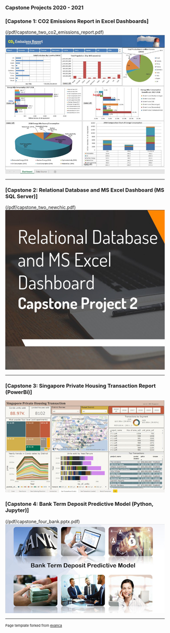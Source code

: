 ### Capstone Projects 2020 - 2021 

<h3>[Capstone 1: CO2 Emissions Report in Excel Dashboards]</h3>(/pdf/capstone_two_co2_emissions_report.pdf)
<img src="images/capstone_one_edited.jpg?raw=true"/>

---
<h3>[Capstone 2: Relational Database and MS Excel Dashboard (MS SQL Server)]</h3>(/pdf/capstone_two_newchic.pdf)
<img src="images/capstone_two_edited.jpg?raw=true"/>

---
<h3>[Capstone 3: Singapore Private Housing Transaction Report (PowerBi)]</h3>
<img src="images/capstone_three_edited.jpg?raw=true"/>

<h3>[Capstone 4: Bank Term Deposit Predictive Model (Python, Jupyter)]</h3>(/pdf/capstone_four_bank.pptx.pdf)
<img src="images/capstone_four_edited.jpg?raw=true"/>



---
<p style="font-size:11px">Page template forked from <a href="https://github.com/evanca/quick-portfolio">evanca</a></p>
<!-- Remove above link if you don't want to attibute -->
